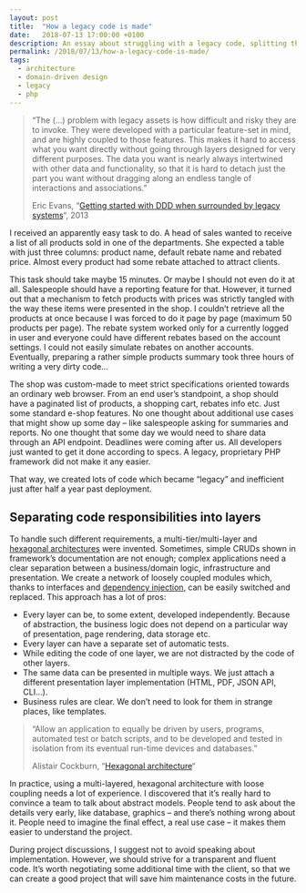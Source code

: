 ```yaml
---
layout: post
title:  "How a legacy code is made"
date:   2018-07-13 17:00:00 +0100
description: An essay about struggling with a legacy code, splitting the codebase into layers using hexagonal architecture and Domain-Driven Design.
permalink: /2018/07/13/how-a-legacy-code-is-made/
tags:
  - architecture
  - domain-driven design
  - legacy
  - php
---
```


> “The (…) problem with legacy assets is how difficult and risky they are to invoke. They were developed with a particular feature-set in mind, and are highly coupled to those features. This makes it hard to access what you want directly without going through layers designed for very different purposes. The data you want is nearly always intertwined with other data and functionality, so that it is hard to detach just the part you want without dragging along an endless tangle of interactions and associations.”
>
> Eric Evans, “[Getting started with DDD when surrounded by legacy systems](https://domainlanguage.com/ddd/surrounded-by-legacy-software/)“, 2013

I received an apparently easy task to do. A head of sales wanted to receive a list of all products sold in one of the departments. She expected a table with just three columns: product name, default rebate name and rebated price. Almost every product had some rebate attached to attract clients.

This task should take maybe 15 minutes. Or maybe I should not even do it at all. Salespeople should have a reporting feature for that. However, it turned out that a mechanism to fetch products with prices was strictly tangled with the way these items were presented in the shop. I couldn’t retrieve all the products at once because I was forced to do it page by page (maximum 50 products per page). The rebate system worked only for a currently logged in user and everyone could have different rebates based on the account settings. I could not easily simulate rebates on another accounts. Eventually, preparing a rather simple products summary took three hours of writing a very dirty code…

The shop was custom-made to meet strict specifications oriented towards an ordinary web browser. From an end user’s standpoint, a shop should have a paginated list of products, a shopping cart, rebates info etc. Just some standard e-shop features. No one thought about additional use cases that might show up some day – like salespeople asking for summaries and reports. No one thought that some day we would need to share data through an API endpoint. Deadlines were coming after us. All developers just wanted to get it done according to specs. A legacy, proprietary PHP framework did not make it any easier.

That way, we created lots of code which became “legacy” and inefficient just after half a year past deployment.

## Separating code responsibilities into layers

To handle such different requirements, a multi-tier/multi-layer and [hexagonal architectures](https://leanpub.com/ddd-in-php/read#appendix-a-hexagonal-architecture) were invented. Sometimes, simple CRUDs shown in framework’s documentation are not enough; complex applications need a clear separation between a business/domain logic, infrastructure and presentation. We create a network of loosely coupled modules which, thanks to interfaces and [dependency injection](https://symfony.com/doc/current/service_container.html), can be easily switched and replaced. This approach has a lot of pros:

* Every layer can be, to some extent, developed independently. Because of abstraction, the business logic does not depend on a particular way of presentation, page rendering, data storage etc.
* Every layer can have a separate set of automatic tests.
* While editing the code of one layer, we are not distracted by the code of other layers.
* The same data can be presented in multiple ways. We just attach a different presentation layer implementation (HTML, PDF, JSON API, CLI…).
* Business rules are clear. We don’t need to look for them in strange places, like templates.

> “Allow an application to equally be driven by users, programs, automated test or batch scripts, and to be developed and tested in isolation from its eventual run-time devices and databases.”
>
> Alistair Cockburn, “[Hexagonal architecture](http://alistair.cockburn.us/Hexagonal+architecture)“

In practice, using a multi-layered, hexagonal architecture with loose coupling needs a lot of experience. I discovered that it’s really hard to convince a team to talk about abstract models. People tend to ask about the details very early, like database, graphics – and there’s nothing wrong about it. People need to imagine the final effect, a real use case – it makes them easier to understand the project.

During project discussions, I suggest not to avoid speaking about implementation. However, we should strive for a transparent and fluent code. It’s worth negotiating some additional time with the client, so that we can create a good project that will save him maintenance costs in the future.
